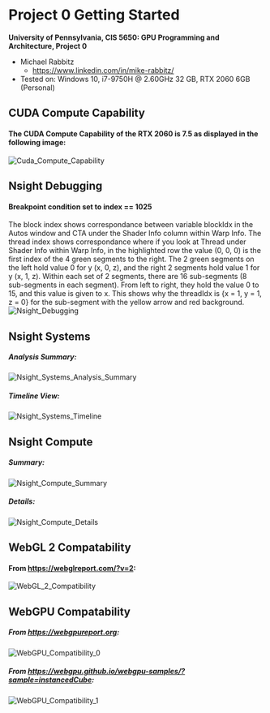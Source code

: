Project 0 Getting Started
====================

**University of Pennsylvania, CIS 5650: GPU Programming and Architecture, Project 0**

* Michael Rabbitz
  * https://www.linkedin.com/in/mike-rabbitz/
* Tested on: Windows 10, i7-9750H @ 2.60GHz 32 GB, RTX 2060 6GB (Personal)

## CUDA Compute Capability
#### The CUDA Compute Capability of the RTX 2060 is 7.5 as displayed in the following image:
![Cuda_Compute_Capability](images/CudaComputeCapability.PNG)

## Nsight Debugging
#### Breakpoint condition set to index == 1025
The block index shows correspondance between variable blockIdx in the Autos window and CTA under the Shader Info column within Warp Info.
The thread index shows correspondance where if you look at Thread under Shader Info within Warp Info, in the highlighted row the value (0, 0, 0) is the first index of the 4 green segments to the right. The 2 green segments on the left hold value 0 for y (x, 0, z), and the right 2 segments hold value 1 for y (x, 1, z). Within each set of 2 segments, there are 16 sub-segments (8 sub-segments in each segment). From left to right, they hold the value 0 to 15, and this value is given to x. This shows why the threadIdx is {x = 1, y = 1, z = 0} for the sub-segment with the yellow arrow and red background.
![Nsight_Debugging](images/NsightDebugging.PNG)

## Nsight Systems
##### Analysis Summary:
![Nsight_Systems_Analysis_Summary](images/NsightSystems_AnalysisSummary.PNG)
##### Timeline View:
![Nsight_Systems_Timeline](images/NsightSystems_Timeline.PNG)

## Nsight Compute
##### Summary:
![Nsight_Compute_Summary](images/NsightCompute_Summary.PNG)
##### Details:
![Nsight_Compute_Details](images/NsightCompute_Details.PNG)

## WebGL 2 Compatability
#### From https://webglreport.com/?v=2:
![WebGL_2_Compatibility](images/WebGL_2_Compatibility.PNG)

## WebGPU Compatability
##### From https://webgpureport.org:
![WebGPU_Compatibility_0](images/WebGPU_Compatibility_0.PNG)
##### From https://webgpu.github.io/webgpu-samples/?sample=instancedCube:
![WebGPU_Compatibility_1](images/WebGPU_Compatibility_1.PNG)









